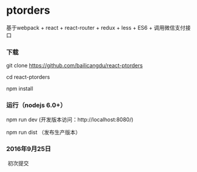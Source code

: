 # ptorders
基于webpack + react + react-router + redux + less + ES6 + 调用微信支付接口


### 下载

  git clone https://github.com/bailicangdu/react-ptorders

  cd react-ptorders

  npm install 


### 运行（nodejs 6.0+）

  npm run dev (开发版本访问：http://localhost:8080/)
  
  npm run dist （发布生产版本）


### 2016年9月25日
  初次提交
